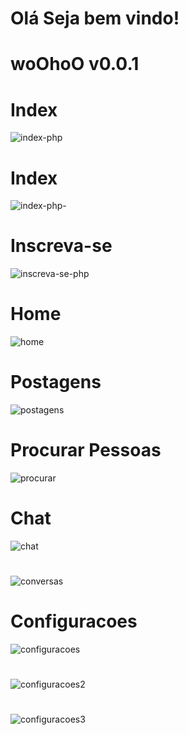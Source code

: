 # Olá Seja bem vindo!
# woOhoO v0.0.1
# Index
![index-php](https://user-images.githubusercontent.com/49602892/64081481-1216d800-ccd8-11e9-959e-d2efec11089b.png)

# Index 
![index-php-](https://user-images.githubusercontent.com/49602892/64081808-66bc5200-ccdc-11e9-840b-97b21e05c8ff.png)

# Inscreva-se
![inscreva-se-php](https://user-images.githubusercontent.com/49602892/64081713-1db7ce00-ccdb-11e9-8ad4-0024fd769546.png)

# Home
![home](https://user-images.githubusercontent.com/49602892/78842246-e37f7f00-79d5-11ea-8a5d-ba91eb72fd00.png)

# Postagens
![postagens](https://user-images.githubusercontent.com/49602892/78842377-2fcabf00-79d6-11ea-9b13-d36e363cc924.png)

# Procurar Pessoas
![procurar](https://user-images.githubusercontent.com/49602892/78842760-51787600-79d7-11ea-830e-9b75aab7fd55.png)

# Chat
![chat](https://user-images.githubusercontent.com/49602892/78842943-c77cdd00-79d7-11ea-85c6-63ffb19fd8dc.png)
#
![conversas](https://user-images.githubusercontent.com/49602892/78843299-cf894c80-79d8-11ea-9ab8-71619e00132a.png)

# Configuracoes
![configuracoes](https://user-images.githubusercontent.com/49602892/78842964-dc597080-79d7-11ea-910d-5ca035741b78.png)
#
![configuracoes2](https://user-images.githubusercontent.com/49602892/78843395-124b2480-79d9-11ea-9819-35478dfa3b18.png)
#
![configuracoes3](https://user-images.githubusercontent.com/49602892/78843598-a5845a00-79d9-11ea-8bd3-bdf7b7d32cda.png)

